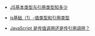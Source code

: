 - [JS基本类型与引用类型知多少](https://juejin.im/post/595616ea5188250da205da91)

- [js基础（1）-值类型和引用类型](https://zhuanlan.zhihu.com/p/69023623)

- [JavaScript 是传值调用还是传引用调用？](https://zhuanlan.zhihu.com/p/25314908)
